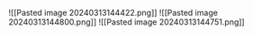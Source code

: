![[Pasted image 20240313144422.png]]
![[Pasted image 20240313144800.png]]
![[Pasted image 20240313144751.png]]